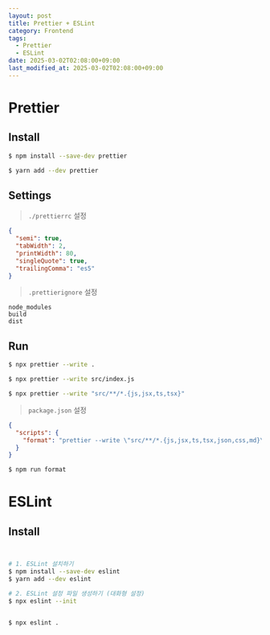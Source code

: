 ```yaml
---
layout: post
title: Prettier + ESLint
category: Frontend
tags:
  - Prettier
  - ESLint
date: 2025-03-02T02:08:00+09:00
last_modified_at: 2025-03-02T02:08:00+09:00
---
```

# Prettier


## Install

```bash
$ npm install --save-dev prettier

$ yarn add --dev prettier

```

## Settings

> `./prettierrc` 설정

```json
{  
  "semi": true,  
  "tabWidth": 2,  
  "printWidth": 80,  
  "singleQuote": true,  
  "trailingComma": "es5"  
}
```

> `.prettierignore` 설정

```text
node_modules  
build  
dist
```

## Run

```bash
$ npx prettier --write .

$ npx prettier --write src/index.js

$ npx prettier --write "src/**/*.{js,jsx,ts,tsx}"

```


>  `package.json` 설정  

```json
{
  "scripts": {
    "format": "prettier --write \"src/**/*.{js,jsx,ts,tsx,json,css,md}\""
  }
}

```

```bash
$ npm run format
```

# ESLint


## Install

```bash


# 1. ESLint 설치하기 
$ npm install --save-dev eslint 
$ yarn add --dev eslint

# 2. ESLint 설정 파일 생성하기 (대화형 설정) 
$ npx eslint --init


$ npx eslint .

```